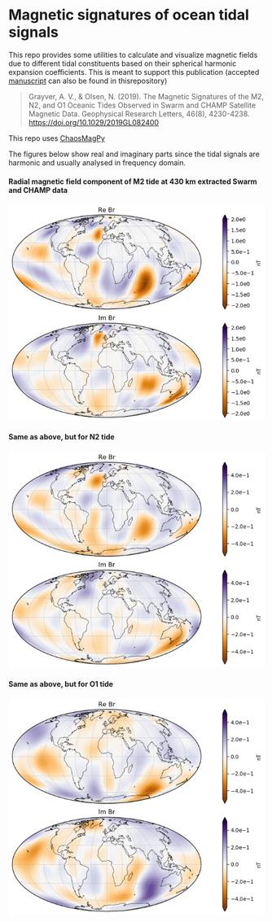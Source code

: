 # Magnetic signatures of ocean tidal signals

This repo provides some utilities to calculate and visualize magnetic fields due to different tidal constituents based on their spherical harmonic expansion coefficients. This is meant to support this publication (accepted [manuscript](Accepted_manuscript.pdf) can also be found in thisrepository)

> Grayver, A. V., & Olsen, N. (2019). The Magnetic Signatures of the M2, N2, and O1 Oceanic Tides Observed in Swarm and CHAMP Satellite Magnetic Data. Geophysical Research Letters, 46(8), 4230-4238.
> https://doi.org/10.1029/2019GL082400

This repo uses [ChaosMagPy](https://github.com/ancklo/ChaosMagPy)

The figures below show real and imaginary parts since the tidal signals are harmonic and usually analysed in frequency domain.

#### Radial magnetic field component of M2 tide at 430 km extracted Swarm and CHAMP data

![alt text](M2.png)

#### Same as above, but for N2 tide

![alt text](N2.png)

#### Same as above, but for O1 tide

![alt text](O1.png)
